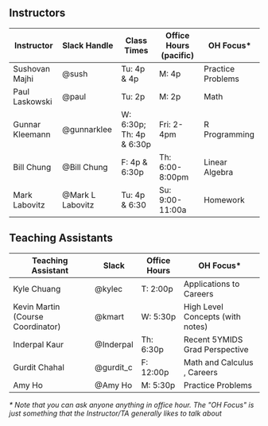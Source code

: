 ## Instructors 

| Instructor                              | Slack Handle       | Class Times              | Office Hours (pacific) | OH Focus\*        |
|-----------------------------------------|--------------------|--------------------------|------------------------|-------------------|
| Sushovan Majhi                          | @sush              | Tu: 4p & 4p              | M: 4p                  | Practice Problems |
| Paul Laskowski                          | @paul              | Tu: 2p                   | M: 2p                  | Math              |
| Gunnar Kleemann                         | @gunnarklee        | W: 6:30p; Th: 4p & 6:30p | Fri: 2-4pm             | R Programming     |
| Bill Chung                              | @Bill Chung        | F: 4p & 6:30p            | Th: 6:00-8:00pm        | Linear Algebra    |
| Mark Labovitz                           | @Mark L Labovitz   | Tu: 4p & 6:30            | Su: 9:00-11:00a        | Homework          |

## Teaching Assistants

| Teaching Assistant                | Slack            | Office Hours | OH Focus\*                                  |
|-----------------------------------|------------------|--------------|---------------------------------------------|
| Kyle Chuang                       | @kylec           | T: 2:00p     | Applications to Careers                     |
| Kevin Martin (Course Coordinator) | @kmart           | W: 5:30p     | High Level Concepts (with notes)            |
| Inderpal Kaur                     | @Inderpal        | Th: 6:30p    | Recent 5YMIDS Grad Perspective              |
| Gurdit Chahal                     | @gurdit_c        | F: 12:00p    | Math and Calculus , Careers                 |
| Amy Ho                            | @Amy Ho          | M: 5:30p     | Practice Problems                           |

_\* Note that you can ask anyone anything in office hour. The "OH Focus" is just something that the Instructor/TA generally likes to talk about_
